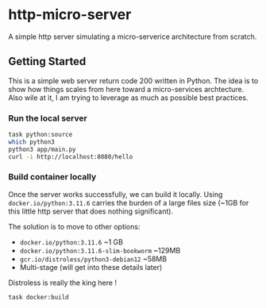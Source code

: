 # http-micro-server

A simple http server simulating a micro-serverice architecture from scratch.

## Getting Started

This is a simple web server return code 200 written in Python.  The idea is to show how things scales from here toward a micro-services archtecture.  Also wile at it, I am trying to leverage as much as possible best practices.

### Run the local server

```bash
task python:source
which python3
python3 app/main.py
curl -i http://localhost:8080/hello
```

### Build container locally

Once the server works successfully, we can build it locally.  Using `docker.io/python:3.11.6` carries the burden of a large files size (~1GB for this little http server that does nothing significant).

The solution is to move to other options:

* `docker.io/python:3.11.6` ~1 GB
* `docker.io/python:3.11.6-slim-bookworm` ~129MB
* `gcr.io/distroless/python3-debian12` ~58MB
* Multi-stage (will get into these details later)

Distroless is really the king here !

```bash
task docker:build
```
